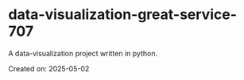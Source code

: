 # data-visualization-great-service-707

A data-visualization project written in python.

Created on: 2025-05-02
